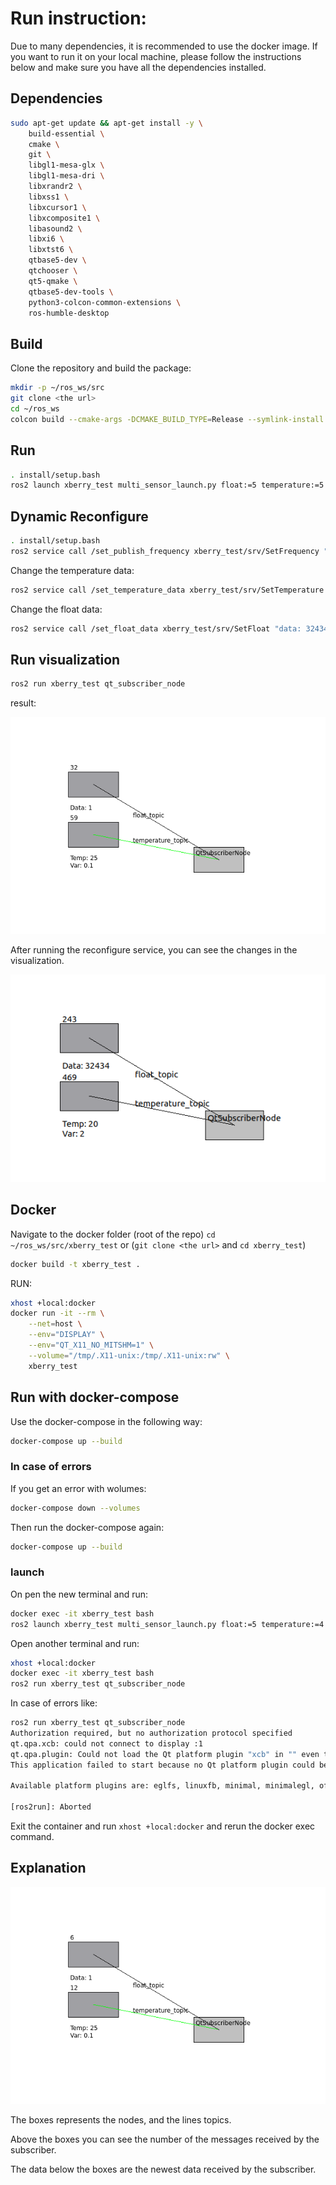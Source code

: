 # Run instruction: 

Due to many dependencies, it is recommended to use the docker image. If you want to run it on your local machine, please follow the instructions below and make sure you have all the dependencies installed.

## Dependencies

```bash
sudo apt-get update && apt-get install -y \
    build-essential \
    cmake \
    git \
    libgl1-mesa-glx \
    libgl1-mesa-dri \
    libxrandr2 \
    libxss1 \
    libxcursor1 \
    libxcomposite1 \
    libasound2 \
    libxi6 \
    libxtst6 \
    qtbase5-dev \
    qtchooser \
    qt5-qmake \
    qtbase5-dev-tools \
    python3-colcon-common-extensions \
    ros-humble-desktop 
```

## Build

Clone the repository and build the package:

```bash
mkdir -p ~/ros_ws/src
git clone <the url> 
cd ~/ros_ws
colcon build --cmake-args -DCMAKE_BUILD_TYPE=Release --symlink-install
```

## Run

```bash
. install/setup.bash
ros2 launch xberry_test multi_sensor_launch.py float:=5 temperature:=5
```


## Dynamic Reconfigure

```bash
. install/setup.bash
ros2 service call /set_publish_frequency xberry_test/srv/SetFrequency "{frequency: 2.0}"  # this will set all the publishers the frequency to 2.0
```

Change the temperature data: 

```bash
ros2 service call /set_temperature_data xberry_test/srv/SetTemperature "{temperature: 20.0, variance: 2.0}"
```

Change the float data: 

```bash
ros2 service call /set_float_data xberry_test/srv/SetFloat "data: 32434.0"
```

## Run visualization

```bash
ros2 run xberry_test qt_subscriber_node
```

result:

![visualization](./imgs/visualization.png)


After running the reconfigure service, you can see the changes in the visualization.

![visualization3](./imgs/visualization3.png)


## Docker

Navigate to the docker folder (root of the repo) `cd ~/ros_ws/src/xberry_test` or (`git clone <the url>` and `cd xberry_test`)

```bash
docker build -t xberry_test .
```

RUN:
    
```bash
xhost +local:docker
docker run -it --rm \
    --net=host \
    --env="DISPLAY" \
    --env="QT_X11_NO_MITSHM=1" \
    --volume="/tmp/.X11-unix:/tmp/.X11-unix:rw" \
    xberry_test
```

## Run with docker-compose

Use the docker-compose in the following way:

```bash
docker-compose up --build
```

### In case of errors

If you get an error with wolumes: 

```bash
docker-compose down --volumes
```

Then run the docker-compose again:

```bash
docker-compose up --build
```
### launch

On pen the new terminal and run: 

```bash
docker exec -it xberry_test bash
ros2 launch xberry_test multi_sensor_launch.py float:=5 temperature:=4
```

Open another terminal and run:

```bash
xhost +local:docker
docker exec -it xberry_test bash
ros2 run xberry_test qt_subscriber_node
```

In case of errors like: 

```bash
ros2 run xberry_test qt_subscriber_node
Authorization required, but no authorization protocol specified
qt.qpa.xcb: could not connect to display :1
qt.qpa.plugin: Could not load the Qt platform plugin "xcb" in "" even though it was found.
This application failed to start because no Qt platform plugin could be initialized. Reinstalling the application may fix this problem.

Available platform plugins are: eglfs, linuxfb, minimal, minimalegl, offscreen, vnc, xcb.

[ros2run]: Aborted
```

Exit the container and run `xhost +local:docker` and rerun the docker exec command.


## Explanation

![visualization2](./imgs/visualization2.png)

The boxes represents the nodes, and the lines topics. 

Above the boxes you can see the number of the messages received by the subscriber.

The data below the boxes are the newest data received by the subscriber.

